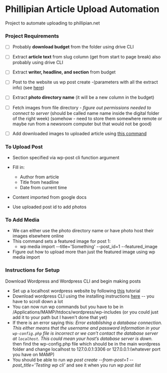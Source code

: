 # Phillipian Article Upload Automation
Project to automate uploading to phillipian.net

### Project Requirements
- [ ] Probably **download budget** from the folder using drive CLI 
- [ ] Extract **article text** from slug column (get from start to page break) also probably using drive CLI
- [ ] Extract **writer, headline, and section** from budget
- [ ] Post to the website us wp post create -(parameters with all the extract info) (see [here](https://developer.wordpress.org/cli/commands/post/create/))

- [ ] Extract **photo directory name** (it will be a new column in the budget)
- [ ] Fetch images from file directory - _figure out permissions needed to connect to server_ (should be called name name inside the digital folder of the right week) (somehow - need to store them somewhere remote or maybe run from a newsroom computer but that would not be good)
- [ ] Add downloaded images to uploaded article using [this command](https://developer.wordpress.org/cli/commands/media/import/)

### To Upload Post
- Section specified via wp-post cli function argument
- Fill in:
  - Author from article
  - Title from headline
  - Date from current time
- Content imported from google docs

- Use uploaded post id to add photos

### To Add Media
- We can either use the photo directory name or have photo host their images elsewhere online
- This command sets a featured image for post 1:
  - wp media import <file or url> --title='Something' --post_id=1 --featured_image
- Figure out how to upload more than just the featured image using wp media import

### Instructions for Setup
Download Wordpress and Wordpress CLI and begin making posts
- Set up a localhost wordpress website by following [this](https://crunchify.com/how-to-install-wordpress-locally-on-mac-os-x-using-mamp/) tutorial
- Download wordpress CLI using the installing instructions [here](https://wp-cli.org/) -- you have to scroll down a lot
- You can now run wp commands but you have to be in /Applications/MAMP/htdocs/wordpress/wp-includes (or you could just add it to your path but I haven't done that yet)
- If there is an error saying this: *Error establishing a database connection. This either means that the username and password information in your `wp-config.php` file is incorrect or we can’t contact the database server at `localhost`. This could mean your host’s database server is down.* then find the wp-config.php file which should be in the main wordpress folder and change localhost to 127.0.0.1:3306 or 127.0.0.1:(whatever port you have on MAMP)
- You should be able to run *wp post create --from-post=1 --post_title='Testing wp cli'* and see it when you run *wp post list*
